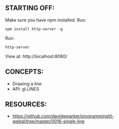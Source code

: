 ## STARTING OFF:

Make sure you have npm installed.
Run:
```
npm install http-server -g
```

Run:
```
http-server
```

View at: http://localhost:8080/

## CONCEPTS:

* Drawing a line
* API: gl.LINES

## RESOURCES:

* https://github.com/davidwparker/programmingtil-webgl/tree/master/0016-single-line
